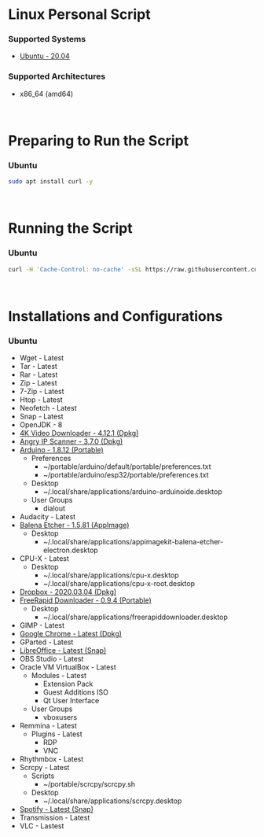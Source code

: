 # Linux Personal Script

### Supported Systems
* [Ubuntu - 20.04](https://ubuntu.com/)

### Supported Architectures
* x86_64 (amd64)

<br/>

# Preparing to Run the Script

### Ubuntu
```bash
sudo apt install curl -y
```

<br/>

# Running the Script

### Ubuntu
```bash
curl -H 'Cache-Control: no-cache' -sSL https://raw.githubusercontent.com/daniloancilotto/linux-personal-script/master/linux-personal-ubuntu.sh | bash
```

<br/>

# Installations and Configurations

### Ubuntu
* Wget - Latest
* Tar - Latest
* Rar - Latest
* Zip - Latest
* 7-Zip - Latest
* Htop - Latest
* Neofetch - Latest
* Snap - Latest
* OpenJDK - 8
* [4K Video Downloader - 4.12.1 (Dpkg)](https://www.4kdownload.com/products/product-videodownloader)
* [Angry IP Scanner - 3.7.0 (Dpkg)](https://angryip.org/)
* [Arduino - 1.8.12 (Portable)](https://www.arduino.cc/)
  * Preferences
    * ~/portable/arduino/default/portable/preferences.txt
    * ~/portable/arduino/esp32/portable/preferences.txt
  * Desktop
    * ~/.local/share/applications/arduino-arduinoide.desktop
  * User Groups
    * dialout
* Audacity - Latest
* [Balena Etcher - 1.5.81 (AppImage)](https://www.balena.io/etcher/)
  * Desktop
    * ~/.local/share/applications/appimagekit-balena-etcher-electron.desktop
* CPU-X - Latest
  * Desktop
    * ~/.local/share/applications/cpu-x.desktop
    * ~/.local/share/applications/cpu-x-root.desktop
* [Dropbox - 2020.03.04 (Dpkg)](https://www.dropbox.com/install)
* [FreeRapid Downloader - 0.9.4 (Portable)](http://wordrider.net/freerapid/)
  * Desktop
    * ~/.local/share/applications/freerapiddownloader.desktop
* GIMP - Latest
* [Google Chrome - Latest (Dpkg)](https://www.google.com/chrome/)
* GParted - Latest
* [LibreOffice - Latest (Snap)](https://snapcraft.io/libreoffice)
* OBS Studio - Latest
* Oracle VM VirtualBox - Latest
  * Modules - Latest
    * Extension Pack
    * Guest Additions ISO
    * Qt User Interface
  * User Groups
    * vboxusers
* Remmina - Latest
  * Plugins - Latest
    * RDP
    * VNC
* Rhythmbox - Latest
* Scrcpy - Latest
  * Scripts
    * ~/portable/scrcpy/scrcpy.sh
  * Desktop
    * ~/.local/share/applications/scrcpy.desktop
* [Spotify - Latest (Snap)](https://snapcraft.io/spotify)
* Transmission - Latest
* VLC - Lastest
